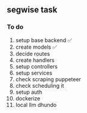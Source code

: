 ## segwise task 

### To do 

1. setup base backend ✅
2. create models ✅
3. decide routes
4. create handlers
5. setup controllers
6. setup services
7. check scraping puppeteer
8. check scheduling it
9. setup auth
10. dockerize
11. local llm dhundo